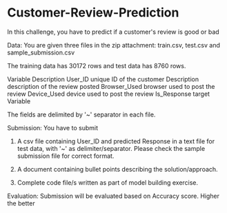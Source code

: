 # Customer-Review-Prediction

In this challenge, you have to predict if a customer's review is good or bad

Data:
You are given three files in the zip attachment:
train.csv, test.csv and sample_submission.csv

The training data has 30172 rows and test data has 8760 rows.

Variable
	Description
User_ID
	unique ID of the customer
Description
	description of the review posted
Browser_Used
	browser used to post the review
Device_Used
	device used to post the review
Is_Response
	target Variable

The fields are delimited by '~' separator in each file.

Submission:
You have to submit

1) A csv file containing User_ID and predicted Response in a text file for test data, with '~' as delimiter/separator. Please check the  sample submission file for correct format.

2) A document containing bullet points describing the solution/approach.

3) Complete code file/s written as part of model building exercise.

Evaluation:
Submission will be evaluated based on Accuracy score. Higher the better
